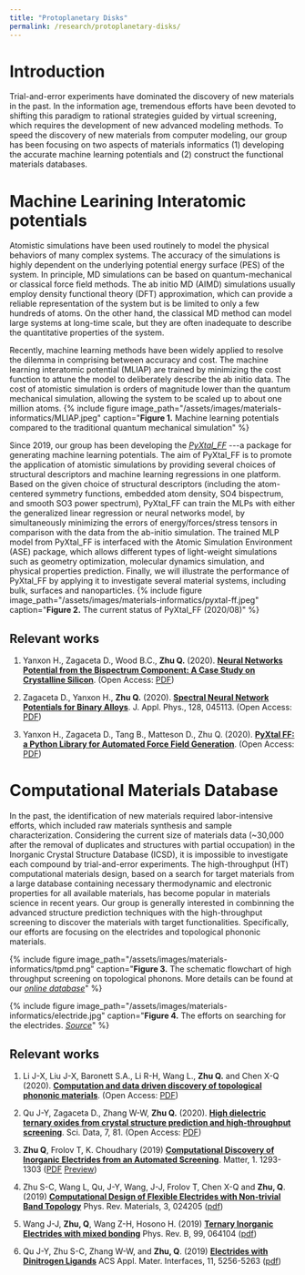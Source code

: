 ```yaml
---
title: "Protoplanetary Disks"
permalink: /research/protoplanetary-disks/
---
```

# Introduction
Trial-and-error experiments have dominated the discovery of new materials in the past. In the information age, tremendous efforts have been devoted to shifting this paradigm to rational strategies guided by virtual screening, which requires the development of new advanced modeling methods. To speed the discovery of new materials from computer modeling, our group has been focusing on two aspects of materials informatics (1) developing the accurate machine learning potentials and (2) construct the functional materials databases.

# Machine Learining Interatomic potentials
Atomistic simulations have been used routinely to model the physical behaviors of many complex systems. The accuracy of the simulations is highly dependent on the underlying potential energy surface (PES) of the system. In principle, MD simulations can be based on quantum-mechanical or classical force field methods. The ab initio MD (AIMD) simulations usually employ density functional theory (DFT) approximation, which can provide a reliable representation of the system but is be limited to only a few hundreds of atoms. On the other hand, the classical MD method can model large systems at long-time scale, but they are often inadequate to describe the quantitative properties of the system.

Recently, machine learning methods have been widely applied to resolve the dilemma in comprising between accuracy and cost. The machine learning interatomic potential (MLIAP) are trained by minimizing the cost function to attune the model to deliberately describe the ab initio data. The cost of atomistic simulation is orders of magnitude lower than the quantum mechanical simulation, allowing the system to be scaled up to about one million atoms.
{% include figure image_path="/assets/images/materials-informatics/MLIAP.jpeg" caption="**Figure 1.** Machine learning potentials compared to the traditional quantum mechanical simulation" %}

Since 2019, our group has been developing the _[PyXtal\_FF](/research/pyxtalff/)_ ---a package for generating machine learning potentials. The aim of PyXtal\_FF is to promote the application of atomistic simulations by providing several choices of structural descriptors and machine learning regressions in one platform. Based on the given choice of structural descriptors (including the atom-centered symmetry functions, embedded atom density, SO4 bispectrum, and smooth SO3 power spectrum), PyXtal\_FF can train the MLPs with either the generalized linear regression or neural networks model, by simultaneously minimizing the errors of energy/forces/stress tensors in comparison with the data from the ab-initio simulation. The trained MLP model from PyXtal\_FF is interfaced with the Atomic Simulation Environment (ASE) package, which allows different types of light-weight simulations such as geometry optimization, molecular dynamics simulation, and physical properties prediction. Finally, we will illustrate the performance of PyXtal\_FF by applying it to investigate several material systems, including bulk, surfaces and nanoparticles. 
{% include figure image_path="/assets/images/materials-informatics/pyxtal-ff.jpeg" caption="**Figure 2.** The current status of PyXtal\_FF (2020/08)" %}


## Relevant works
1. Yanxon H., Zagaceta D., Wood B.C., **Zhu Q.** (2020).
__[Neural Networks Potential from the Bispectrum Component: A Case Study on Crystalline Silicon](https://doi.org/10.1063/5.0014677)__. (Open Access: [PDF](https://arxiv.org/pdf/2001.00972.pdf))

1. Zagaceta D., Yanxon H., **Zhu Q.** (2020).
__[Spectral Neural Network Potentials for Binary Alloys](https://aip.scitation.org/doi/10.1063/5.0013208)__.
J. Appl. Phys., 128, 045113. (Open Access: [PDF](https://aip.scitation.org/doi/pdf/10.1063/5.0013208%40jap.2020.MLMD2020.issue-1))

1. Yanxon H., Zagaceta D., Tang B., Matteson D., Zhu Q. (2020).
__[PyXtal FF: a Python Library for Automated Force Field Generation](https://arxiv.org/abs/2007.13012)__. (Open Access: [PDF](https://arxiv.org/pdf/2007.13012.pdf))

# Computational Materials Database
In the past, the identification of new materials required labor-intensive efforts, which included raw materials synthesis and sample characterization. Considering the current size of materials data (~30,000 after the removal of duplicates and structures with partial occupation) in the Inorganic Crystal Structure Database (ICSD), it is impossible to investigate each compound by trial-and-error experiments. The high-throughput (HT) computational materials design, based on a search for target materials from a large database containing necessary thermodynamic and electronic properties for all available materials, has become popular in materials science in recent years. Our group is generally interested in combinning the advanced structure prediction techniques with the high-throughput screening to discover the materials with target functionalities. Specifically, our efforts are focusing on the electrides and topological phononic materials. 


{% include figure image_path="/assets/images/materials-informatics/tpmd.png" caption="**Figure 3.** The schematic flowchart of high throughput screening on
topological phonons. More details can be found at our _[online database](https://tpdb.physics.unlv.edu)_" %}

{% include figure image_path="/assets/images/materials-informatics/electride.jpg" caption="**Figure 4.** The efforts on searching for the electrides. _[Source](/assets/pdfs/papers/2019-matter.pdf)_" %}


## Relevant works
1. Li J-X, Liu J-X, Baronett S.A., Li R-H, Wang L., **Zhu Q.** and Chen X-Q (2020).
__[Computation and data driven discovery of topological phononic materials](https://arxiv.org/abs/2006.00705)__. (Open Access: [PDF](https://arxiv.org/pdf/2006.00705.pdf))

1. Qu J-Y, Zagaceta D., Zhang W-W, **Zhu Q.** (2020).
__[High dielectric ternary oxides from crystal structure prediction and high-throughput screening](https://www.nature.com/articles/s41597-020-0418-6)__.
Sci. Data, 7, 81. (Open Access: [PDF](https://www.nature.com/articles/s41597-020-0418-6.pdf))

1. **Zhu Q**, Frolov T, K. Choudhary (2019) 
__[Computational Discovery of Inorganic Electrides from an Automated Screening](https://www.cell.com/matter/fulltext/S2590-2385(19)30069-4)__.
Matter, 1. 1293-1303 ([PDF](/assets/pdfs/papers/2019-matter.pdf) [Preview](https://www.cell.com/matter/pdf/S2590-2385(19)30282-6.pdf))

1. Zhu S-C, Wang L, Qu, J-Y, Wang, J-J, Frolov T, Chen X-Q and **Zhu, Q**. (2019) 
__[Computational Design of Flexible Electrides with Non-trivial Band Topology](https://journals.aps.org/prmaterials/abstract/10.1103/PhysRevMaterials.3.024205)__
Phys. Rev. Materials, 3, 024205 ([pdf](/assets/pdfs/papers/2019-PRM.pdf))

1. Wang J-J, **Zhu, Q**, Wang Z-H, Hosono H. (2019)
__[Ternary Inorganic Electrides with mixed bonding](https://journals.aps.org/prb/abstract/10.1103/PhysRevB.99.064104)__
Phys. Rev. B, 99, 064104 ([pdf](/assets/pdfs/papers/2019-PRB.pdf))

1. Qu J-Y, Zhu S-C, Zhang W-W, and **Zhu, Q**. (2019) 
__[Electrides with Dinitrogen Ligands](https://pubs.acs.org/doi/10.1021/acsami.8b18676)__
ACS Appl. Mater. Interfaces, 11, 5256-5263 ([pdf](/assets/pdfs/papers/2019-AMI.pdf))


